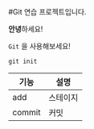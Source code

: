 #Git 연습 프로젝트입니다.

**안녕**하세요!

`Git` 을 사용해보세요!

```
git init
```

|기능|설명|
|---|---|
|add|스테이지|
|commit|커밋|

